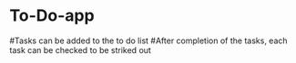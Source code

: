 # To-Do-app
#Tasks can be added to the to do list
#After completion of the tasks, each task can be checked to be striked out
